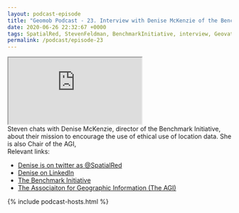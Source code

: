 ```yaml
--- 
layout: podcast-episode
title: "Geomob Podcast - 23. Interview with Denise McKenzie of the Benchmark Initiative"
date: 2020-06-26 22:32:67 +0000
tags: SpatialRed, StevenFeldman, BenchmarkInitiative, interview, Geovation, agi
permalink: /podcast/episode-23
---
```


<iframe class="castos-iframe-player" src="https://5e2e9055a029d5-78101471.castos.com/player/208365"></iframe>

<div class="pt20">
Steven chats with Denise McKenzie, director of the Benchmark Initiative, about their mission to encourage the use of ethical use of location data. She is also
Chair of the AGI, 
</div>

<div class="pt20">
  Relevant links:
  <ul>
    <li class="pt10"><a href="https://twitter.com/SpatialRed">Denise is on twitter as @SpatialRed</a></li>
    <li class="pt10"><a href="https://www.linkedin.com/in/denisemckenzie/">Denise on LinkedIn</a></li>
    <li class="pt10"><a href="https://benchmarkinitiative.com">The Benchmark Initiative</a></li>
    <li class="pt10"><a href="https://www.agi.org.uk">The Associaiton for Geographic Information (The AGI)</a></li>
  </ul>
</div>

{% include podcast-hosts.html %}












